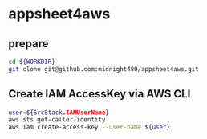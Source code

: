 # appsheet4aws

## prepare

```bash
cd ${WORKDIR}
git clone git@github.com:midnight480/appsheet4aws.git
```

## Create IAM AccessKey via AWS CLI

```bash
user=${SrcStack.IAMUserName}
aws sts get-caller-identity
aws iam create-access-key --user-name ${user}
```

